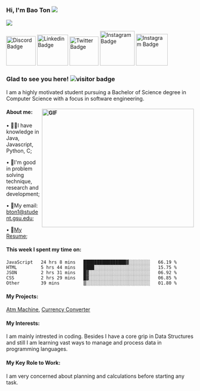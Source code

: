 
### Hi, I'm Bao Ton <img src="https://media.giphy.com/media/hvRJCLFzcasrR4ia7z/giphy.gif" style="width=5px;"> 
<img src="https://media.giphy.com/media/1sgetPM00wWqJpVUTl/giphy.gif" style="width=450;">

<a href="https://discord.gg/YN8r4XHJ" rel="nofollow"><img src="https://img.shields.io/badge/Discord-7289DA?style=for-the-badge&logo=discord&logoColor=white" alt="Discord Badge" width="79"/></a>
<a href="https://www.linkedin.com/in/bao-ton/" rel="nofollow"><img src="https://img.shields.io/badge/LinkedIn-0077B5?style=for-the-badge&logo=linkedin&logoColor=white" alt="Linkedin Badge" width="83"/></a>
<a href="https://twitter.com/GordonRamsey999" rel="nofollow"><img src="https://img.shields.io/badge/Twitter-1DA1F2?style=for-the-badge&logo=twitter&logoColor=white" alt="Twitter Badge" width="78"/></a>
<a href="https://www.instagram.com/steveton/" rel="nofollow"><img src="https://img.shields.io/badge/Instagram-E4405F?style=for-the-badge&logo=instagram&logoColor=white" alt="Instagram Badge" width="93"/></a>
<a href="https://www.facebook.com/StevenTon19/" rel="nofollow"><img 
src="https://img.shields.io/badge/Facebook-1877F2?style=for-the-badge&logo=facebook&logoColor=white" alt="Instagram Badge" width="85"/></a>
### Glad to see you here!   ![visitor badge](https://visitor-badge.glitch.me/badge?page_id=thienbao12a2.visitor-badge&left_color=red&right_color=green) 
I am a highly motivated student pursuing a Bachelor of Science degree in Computer Science with a focus in software engineering. 
#### About me:<a target="_blank" rel="noopener noreferrer" href="https://media.giphy.com/media/xT9IgzoKnwFNmISR8I/giphy.gif"><img align="right" alt="GIF" src="https://media.giphy.com/media/xT9IgzoKnwFNmISR8I/giphy.gif" width="408" height="318" style="max-width: 100%;"></a>

• 👨‍🏫I have knowledge in Java, Javascript, Python, C; 

• 💪I'm good in problem solving technique, research and development; 

• 📧My email: bton1@student.gsu.edu;   

• 📜[My Resume](http://google.com);    

#### This week I spent my time on:
<!--START_SECTION:waka-->

```text
JavaScript   24 hrs 8 mins   ████████████████▓░░░░░░░░   66.19 %
HTML         5 hrs 44 mins   ████░░░░░░░░░░░░░░░░░░░░░   15.75 %
JSON         2 hrs 31 mins   █▓░░░░░░░░░░░░░░░░░░░░░░░   06.92 %
CSS          2 hrs 29 mins   █▓░░░░░░░░░░░░░░░░░░░░░░░   06.85 %
Other        39 mins         ▒░░░░░░░░░░░░░░░░░░░░░░░░   01.80 %
```

<!--END_SECTION:waka-->


#### My Projects: 

[Atm Machine](https://github.com/thienbao12a2/AtmSimpleApp), [Currency Converter](https://github.com/thienbao12a2/ConvertMyCurrency)

#### My Interests: 

I am mainly intrested in coding. Besides I have a core grip in Data Structures and still I am learning vast ways to manage and process data in programming languages.

#### My Key Role to Work:

I am very concerned about planning and calculations before starting any task. 
